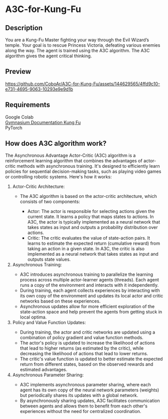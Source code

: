 # A3C-for-Kung-Fu

## Description
You are a Kung-Fu Master fighting your way through the Evil Wizard’s temple. Your goal is to rescue Princess Victoria, defeating various enemies along the way. The agent is trained using the A3C algorithm. The A3C algorithm gives the agent critical thinking.

## Preview 

https://github.com/CoboAr/A3C-for-Kung-Fu/assets/144629565/4ffd9c10-e731-4695-9063-10293e9e9d1b

## Requirements 
 Google Colab       
 [Gymnasium Documentation Kung Fu](https://gymnasium.farama.org/environments/atari/kung_fu_master/)      
 PyTorch

 ## How does A3C algorithm work?

 The Asynchronous Advantage Actor-Critic (A3C) algorithm is a reinforcement learning algorithm that combines the advantages of actor-critic methods with asynchronous training. 
 It's designed to efficiently learn policies for sequential decision-making tasks, such as playing video games or controlling robotic systems. Here's how it works:
 <ol>
   <li>Actor-Critic Architecture:</li>
   <ul>
     <li>The A3C algorithm is based on the actor-critic architecture, which consists of two components:</li>
     <ul>
       <li>Actor: The actor is responsible for selecting actions given the current state. It learns a policy that maps states to actions. In A3C, the actor is typically implemented as a neural network that takes states as input and outputs a probability distribution over actions.</li>
       <li>Critic: The critic evaluates the value of state-action pairs. It learns to estimate the expected return (cumulative reward) from taking an action in a given state. In A3C, the critic is also implemented as a neural network that takes states as input and outputs state values.</li>
     </ul>
   </ul>
   <li>Asynchronous Training:</li>
   <ul>
     <li>A3C introduces asynchronous training to parallelize the learning process across multiple actor-learner agents (threads). Each agent runs a copy of the environment and interacts with it independently.</li>
     <li>During training, each agent collects experiences by interacting with its own copy of the environment and updates its local actor and critic networks based on these experiences.</li>
     <li>Asynchronous updates allow for more efficient exploration of the state-action space and help prevent the agents from getting stuck in local optima.</li>
   </ul>
   <li>Policy and Value Function Updates:</li>
   <ul>
     <li>During training, the actor and critic networks are updated using a combination of policy gradient and value function methods.</li>
     <li>The actor's policy is updated to increase the likelihood of actions that lead to higher returns (as estimated by the critic), while decreasing the likelihood of actions that lead to lower returns.</li>
     <li>The critic's value function is updated to better estimate the expected return from different states, based on the observed rewards and estimated advantages.</li>
   </ul>
   <li>Asynchronous Parameter Sharing:</li>
   <ul>
     <li>A3C implements asynchronous parameter sharing, where each agent has its own copy of the neural network parameters (weights) but periodically shares its updates with a global network.</li>
     <li>By asynchronously sharing updates, A3C facilitates communication between agents and allows them to benefit from each other's experiences without the need for centralized coordination.</li>
   </ul> 
 </ol>

